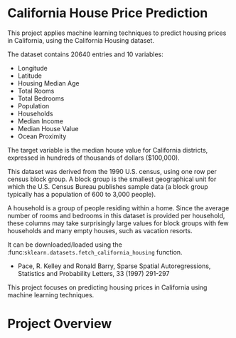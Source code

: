 # California House Price Prediction
This project applies machine learning techniques to predict housing prices in California, using the California Housing dataset.

The dataset contains 20640 entries and 10 variables:

 - Longitude
 - Latitude
 - Housing Median Age
 - Total Rooms
 - Total Bedrooms
 - Population
 - Households
 - Median Income
 - Median House Value
 - Ocean Proximity


The target variable is the median house value for California districts, expressed in hundreds of thousands of dollars ($100,000).

This dataset was derived from the 1990 U.S. census, using one row per census block group. A block group is the smallest geographical unit for which the U.S. Census Bureau publishes sample data (a block group typically has a population of 600 to 3,000 people).

A household is a group of people residing within a home. Since the average number of rooms and bedrooms in this dataset is provided per household, these columns may take surprisingly large values for block groups with few households and many empty houses, such as vacation resorts.

It can be downloaded/loaded using the
:func:`sklearn.datasets.fetch_california_housing` function.

- Pace, R. Kelley and Ronald Barry, Sparse Spatial Autoregressions, Statistics and Probability Letters, 33 (1997) 291-297

This project focuses on predicting housing prices in California using machine learning techniques.

# Project Overview
